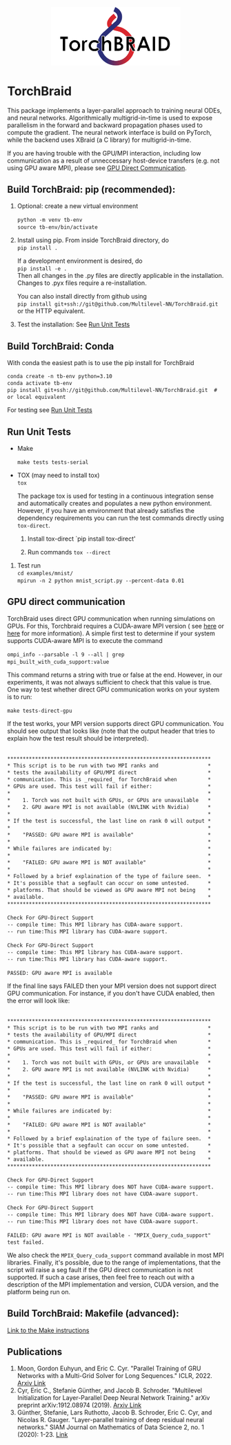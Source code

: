 <p align="center">
<img src="TorchBraid-v0.1.png" width="300">
</p>

# TorchBraid
This package implements a layer-parallel approach to training neural ODEs, and neural networks. 
Algorithmically multigrid-in-time is used to expose parallelism in the forward and backward
propagation phases used to compute the gradient. The neural network interface is build on
PyTorch, while the backend uses XBraid (a C library) for multigrid-in-time.

If you are having trouble with the GPU/MPI interaction, including low communication as a result
of unneccessary host-device transfers (e.g. not using GPU aware MPI), please 
see [GPU Direct Communication](#gpu-direct-communication).

## Build TorchBraid: pip (recommended):

1. Optional: create a new virtual environment

   `python -m venv tb-env`  
   `source tb-env/bin/activate`

1. Install using pip.  From inside TorchBraid directory, do  
  `pip install .`

    If a development environment is desired, do  
    `pip install -e .`  
    Then all changes in the .py files are directly applicable in the
    installation. Changes to .pyx files require a re-installation.

    You can also install directly from github using  
    `pip install git+ssh://git@github.com/Multilevel-NN/TorchBraid.git`  
    or the HTTP equivalent.

  1. Test the installation: See [Run Unit Tests](#run-unit-tests)

## Build TorchBraid: Conda
  
With conda the easiest path is to use the pip install for TorchBraid

```
conda create -n tb-env python=3.10
conda activate tb-env
pip install git+ssh://git@github.com/Multilevel-NN/TorchBraid.git  # or local equivalent 
```

For testing see [Run Unit Tests](#run-unit-tests)

## Run Unit Tests

  * Make

    `make tests tests-serial`

  * TOX (may need to install tox)  
  `tox`

    The package tox is used for testing in a continuous integration sense and automatically
    creates and populates a new python environment. However, if you have an environment that
    already satisfies the dependency requirements you can run the test commands directly
    using `tox-direct`. 

     1. Install tox-direct
       `pip install tox-direct'

     1. Run commands
       `tox --direct`

1. Test run  
 `cd examples/mnist/`  
 `mpirun -n 2 python mnist_script.py --percent-data 0.01`

## GPU direct communication

TorchBraid uses direct GPU communication when running simulations on GPUs. For this, Torchbraid requires a 
CUDA-aware MPI version ( see [here](https://developer.nvidia.com/blog/introduction-cuda-aware-mpi/)
or [here](https://www.open-mpi.org/faq/?category=runcuda) for more information). A simple first test to determine if 
your system supports CUDA-aware MPI is to execute the command

`ompi_info --parsable -l 9 --all | grep mpi_built_with_cuda_support:value`

This command returns a string with true or false at the end. However, in our experiments, it was not always sufficient 
to check that this value is true. One way to test whether direct GPU communication works on your system is to run:

`make tests-direct-gpu`

If the test works, your MPI version supports direct GPU communication. You should see output that looks like (note
that the output header that tries to explain how the test result should be interpreted).

```

******************************************************************
* This script is to be run with two MPI ranks and                *
* tests the availability of GPU/MPI direct                       *
* communication. This is _required_ for TorchBraid when          *
* GPUs are used. This test will fail if either:                  *
*                                                                *
*    1. Torch was not built with GPUs, or GPUs are unavailable   * 
*    2. GPU aware MPI is not available (NVLINK with Nvidia)      *
*                                                                *
* If the test is successful, the last line on rank 0 will output *
*                                                                *
*    "PASSED: GPU aware MPI is available"                        *
*                                                                *
* While failures are indicated by:                               *
*                                                                *
*    "FAILED: GPU aware MPI is NOT available"                    *
*                                                                *
* Followed by a brief explaination of the type of failure seen.  *
* It's possible that a segfault can occur on some untested.      *
* platforms. That should be viewed as GPU aware MPI not being    *
* available.                                                     *
******************************************************************

Check For GPU-Direct Support
-- compile time: This MPI library has CUDA-aware support.
-- run time:This MPI library has CUDA-aware support.

Check For GPU-Direct Support
-- compile time: This MPI library has CUDA-aware support.
-- run time:This MPI library has CUDA-aware support.

PASSED: GPU aware MPI is available
```

If the final line says FAILED then your MPI version does not support direct GPU communication.
For instance, if you don't have CUDA enabled, then the error will look like:

```

******************************************************************
* This script is to be run with two MPI ranks and                *
* tests the availability of GPU/MPI direct                       *
* communication. This is _required_ for TorchBraid when          *
* GPUs are used. This test will fail if either:                  *
*                                                                *
*    1. Torch was not built with GPUs, or GPUs are unavailable   * 
*    2. GPU aware MPI is not available (NVLINK with Nvidia)      *
*                                                                *
* If the test is successful, the last line on rank 0 will output *
*                                                                *
*    "PASSED: GPU aware MPI is available"                        *
*                                                                *
* While failures are indicated by:                               *
*                                                                *
*    "FAILED: GPU aware MPI is NOT available"                    *
*                                                                *
* Followed by a brief explaination of the type of failure seen.  *
* It's possible that a segfault can occur on some untested.      *
* platforms. That should be viewed as GPU aware MPI not being    *
* available.                                                     *
******************************************************************

Check For GPU-Direct Support
-- compile time: This MPI library does NOT have CUDA-aware support.
-- run time:This MPI library does not have CUDA-aware support.

Check For GPU-Direct Support
-- compile time: This MPI library does NOT have CUDA-aware support.
-- run time:This MPI library does not have CUDA-aware support.

FAILED: GPU aware MPI is NOT available - "MPIX_Query_cuda_support" test failed.
```

We also check the `MPIX_Query_cuda_support` command available in most MPI libraries. Finally, it's 
possible, due to the range of implementations, that the script will raise a seg fault
if the GPU direct communication is not supported. If such a case arises, then feel free to reach out
with a description of the MPI implementation and version, CUDA version, and the platform being run on.

## Build TorchBraid: Makefile (advanced):

[Link to the Make instructions](MAKEINSTRUCTIONS.md)

## Publications

1. Moon, Gordon Euhyun, and Eric C. Cyr. "Parallel Training of GRU Networks with a Multi-Grid Solver for Long Sequences." ICLR, 2022. [Arxiv Link](https://arxiv.org/abs/2203.04738)
1. Cyr, Eric C., Stefanie Günther, and Jacob B. Schroder. "Multilevel Initialization for Layer-Parallel Deep Neural Network Training." arXiv preprint arXiv:1912.08974 (2019). [Arxiv Link](https://arxiv.org/pdf/1912.08974)
1.  Günther, Stefanie, Lars Ruthotto, Jacob B. Schroder, Eric C. Cyr, and Nicolas R. Gauger. "Layer-parallel training of deep residual neural networks." SIAM Journal on Mathematics of Data Science 2, no. 1 (2020): 1-23. [Link](https://epubs.siam.org/doi/pdf/10.1137/19M1247620)
